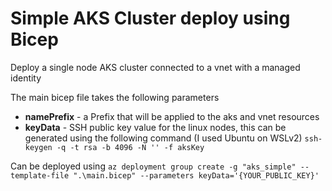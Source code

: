# Simple AKS Cluster deploy using Bicep

Deploy a single node AKS cluster connected to a vnet with a managed identity

The main bicep file takes the following parameters

- **namePrefix** - a Prefix that will be applied to the aks and vnet resources
- **keyData** - SSH public key value for the linux nodes, this can be generated using the following command (I used Ubuntu on WSLv2) `ssh-keygen -q -t rsa -b 4096 -N '' -f aksKey`


Can be deployed using `az deployment group create -g "aks_simple" --template-file ".\main.bicep" --parameters keyData='{YOUR_PUBLIC_KEY}'`